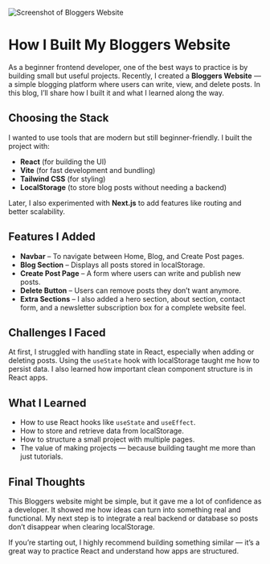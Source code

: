 ![Screenshot of Bloggers Website](/bloggers.png)

# How I Built My Bloggers Website

As a beginner frontend developer, one of the best ways to practice is by building small but useful projects. Recently, I created a **Bloggers Website** — a simple blogging platform where users can write, view, and delete posts. In this blog, I’ll share how I built it and what I learned along the way.

## Choosing the Stack

I wanted to use tools that are modern but still beginner-friendly. I built the project with:

- **React** (for building the UI)
- **Vite** (for fast development and bundling)
- **Tailwind CSS** (for styling)
- **LocalStorage** (to store blog posts without needing a backend)

Later, I also experimented with **Next.js** to add features like routing and better scalability.

## Features I Added

- **Navbar** – To navigate between Home, Blog, and Create Post pages.
- **Blog Section** – Displays all posts stored in localStorage.
- **Create Post Page** – A form where users can write and publish new posts.
- **Delete Button** – Users can remove posts they don’t want anymore.
- **Extra Sections** – I also added a hero section, about section, contact form, and a newsletter subscription box for a complete website feel.

## Challenges I Faced

At first, I struggled with handling state in React, especially when adding or deleting posts. Using the `useState` hook with localStorage taught me how to persist data. I also learned how important clean component structure is in React apps.

## What I Learned

- How to use React hooks like `useState` and `useEffect`.
- How to store and retrieve data from localStorage.
- How to structure a small project with multiple pages.
- The value of making projects — because building taught me more than just tutorials.

## Final Thoughts

This Bloggers website might be simple, but it gave me a lot of confidence as a developer. It showed me how ideas can turn into something real and functional. My next step is to integrate a real backend or database so posts don’t disappear when clearing localStorage.

If you’re starting out, I highly recommend building something similar — it’s a great way to practice React and understand how apps are structured.
